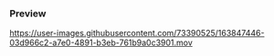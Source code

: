 ### Preview

https://user-images.githubusercontent.com/73390525/163847446-03d966c2-a7e0-4891-b3eb-761b9a0c3901.mov

